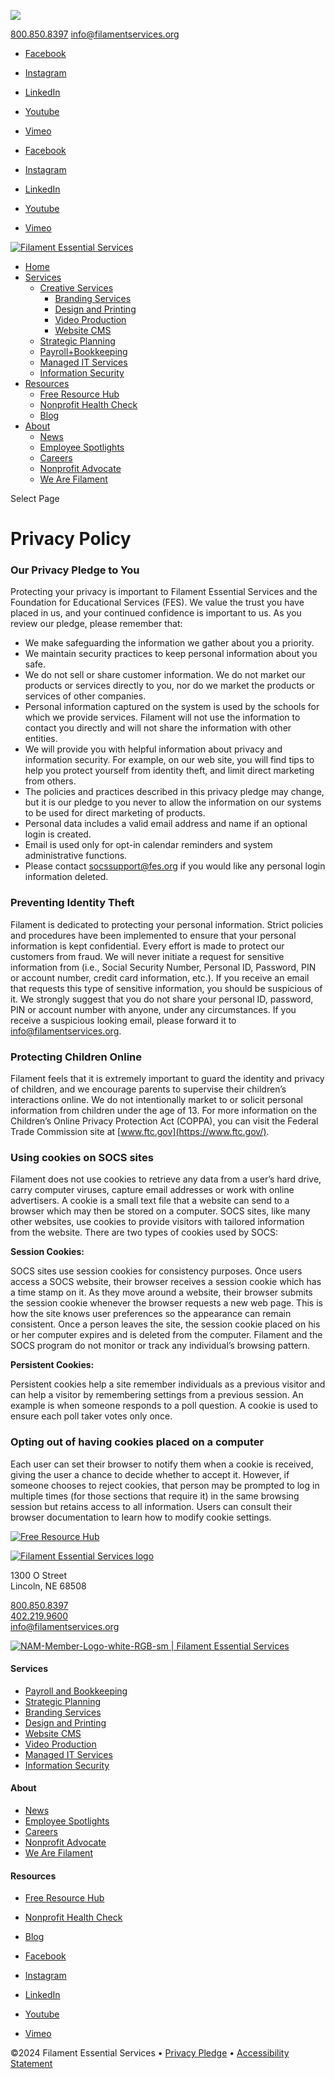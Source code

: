 ![](https://www.facebook.com/tr?id=1156699635515667&ev=PageView&noscript=1)          

[800.850.8397](tel://+18008508397) [info@filamentservices.org](mailto:info@filamentservices.org)

* [Facebook](https://www.facebook.com/filamentsvcs)
* [Instagram](https://www.instagram.com/filamentsvcs/)
* [LinkedIn](http://www.linkedin.com/company/filamentsvcs)
* [Youtube](https://www.youtube.com/channel/UCgIlR9Kn2mMxY7CZCsrqfoQ)
* [Vimeo](https://vimeo.com/filamentsvcs)

* [Facebook](https://www.facebook.com/filamentsvcs)
* [Instagram](https://www.instagram.com/filamentsvcs/)
* [LinkedIn](http://www.linkedin.com/company/filamentsvcs)
* [Youtube](https://www.youtube.com/channel/UCgIlR9Kn2mMxY7CZCsrqfoQ)
* [Vimeo](https://vimeo.com/filamentsvcs)

[![Filament Essential Services](https://www.filamentservices.org/wp-content/uploads/2020/02/Filament-horiz_3C.png)](https://www.filamentservices.org/)

* [Home](https://www.filamentservices.org/)
* [Services](#)
    * [Creative Services](#)
        * [Branding Services](https://www.filamentservices.org/branding-services/)
        * [Design and Printing](https://www.filamentservices.org/design-printing/)
        * [Video Production](https://www.filamentservices.org/lights-camera-actionable-results/)
        * [Website CMS](https://www.filamentservices.org/websites/)
    * [Strategic Planning](https://www.filamentservices.org/strategic-planning/)
    * [Payroll+Bookkeeping](https://www.filamentservices.org/payrollbookkeeping/)
    * [Managed IT Services](https://www.filamentservices.org/managed-it-services/)
    * [Information Security](https://www.filamentsecurity.org/)
* [Resources](#)
    * [Free Resource Hub](https://www.filamentservices.org/free-resource-hub/)
    * [Nonprofit Health Check](https://www.filamentservices.org/nonprofit-health-check/)
    * [Blog](https://www.filamentservices.org/blog/)
* [About](https://www.filamentservices.org/about/)
    * [News](https://www.filamentservices.org/news/)
    * [Employee Spotlights](https://www.filamentservices.org/category/spotlight/)
    * [Careers](https://www.filamentservices.org/careers/)
    * [Nonprofit Advocate](https://www.filamentservices.org/nonprofit-advocate/)
    * [We Are Filament](https://www.filamentservices.org/about/)

Select Page

Privacy Policy
==============

### Our Privacy Pledge to You

Protecting your privacy is important to Filament Essential Services and the Foundation for Educational Services (FES). We value the trust you have placed in us, and your continued confidence is important to us. As you review our pledge, please remember that:

* We make safeguarding the information we gather about you a priority.
* We maintain security practices to keep personal information about you safe.
* We do not sell or share customer information. We do not market our products or services directly to you, nor do we market the products or services of other companies.
* Personal information captured on the system is used by the schools for which we provide services. Filament will not use the information to contact you directly and will not share the information with other entities.
* We will provide you with helpful information about privacy and information security. For example, on our web site, you will find tips to help you protect yourself from identity theft, and limit direct marketing from others.
* The policies and practices described in this privacy pledge may change, but it is our pledge to you never to allow the information on our systems to be used for direct marketing of products.
* Personal data includes a valid email address and name if an optional login is created.
* Email is used only for opt-in calendar reminders and system administrative functions.
* Please contact [socssupport@fes.org](mailto:socssupport@fes.org) if you would like any personal login information deleted.

### Preventing Identity Theft

Filament is dedicated to protecting your personal information. Strict policies and procedures have been implemented to ensure that your personal information is kept confidential. Every effort is made to protect our customers from fraud. We will never initiate a request for sensitive information from (i.e., Social Security Number, Personal ID, Password, PIN or account number, credit card information, etc.). If you receive an email that requests this type of sensitive information, you should be suspicious of it. We strongly suggest that you do not share your personal ID, password, PIN or account number with anyone, under any circumstances. If you receive a suspicious looking email, please forward it to [info@filamentservices.org](mailto:info@filamentservices.org).

### Protecting Children Online

Filament feels that it is extremely important to guard the identity and privacy of children, and we encourage parents to supervise their children’s interactions online. We do not intentionally market to or solicit personal information from children under the age of 13. For more information on the Children’s Online Privacy Protection Act (COPPA), you can visit the Federal Trade Commission site at [www.ftc.gov](https://www.ftc.gov/).

### Using cookies on SOCS sites

Filament does not use cookies to retrieve any data from a user’s hard drive, carry computer viruses, capture email addresses or work with online advertisers. A cookie is a small text file that a website can send to a browser which may then be stored on a computer. SOCS sites, like many other websites, use cookies to provide visitors with tailored information from the website. There are two types of cookies used by SOCS:

**Session Cookies:**

SOCS sites use session cookies for consistency purposes. Once users access a SOCS website, their browser receives a session cookie which has a time stamp on it. As they move around a website, their browser submits the session cookie whenever the browser requests a new web page. This is how the site knows user preferences so the appearance can remain consistent. Once a person leaves the site, the session cookie placed on his or her computer expires and is deleted from the computer. Filament and the SOCS program do not monitor or track any individual’s browsing pattern.

**Persistent Cookies:**

Persistent cookies help a site remember individuals as a previous visitor and can help a visitor by remembering settings from a previous session. An example is when someone responds to a poll question. A cookie is used to ensure each poll taker votes only once.

### Opting out of having cookies placed on a computer

Each user can set their browser to notify them when a cookie is received, giving the user a chance to decide whether to accept it. However, if someone chooses to reject cookies, that person may be prompted to log in multiple times (for those sections that require it) in the same browsing session but retains access to all information. Users can consult their browser documentation to learn how to modify cookie settings.

[![Free Resource Hub](https://www.filamentservices.org/wp-content/uploads/hubSideGrfc.svg)](https://www.filamentservices.org/hub/)

[![Filament Essential Services logo](https://www.filamentservices.org/wp-content/uploads/2020/05/Filament_RevColor_CMYK-essSvcs.png)](https://www.filamentservices.org/)

1300 O Street  
Lincoln, NE 68508

[800.850.8397](tel://+18008508397)  
[402.219.9600](tel://+14022199600)  
[info@filamentservices.org](mailto:info@filamentservices.org)

[![](https://www.filamentservices.org/wp-content/uploads/NAM-Member-Logo-white-RGB-sm.png "NAM-Member-Logo-white-RGB-sm | Filament Essential Services")](https://www.nonprofitam.org/)

#### Services

* [Payroll and Bookkeeping](https://www.filamentservices.org/payrollbookkeeping/)
* [Strategic Planning](https://www.filamentservices.org/strategic-planning/)
* [Branding Services](https://www.filamentservices.org/branding-services/)
* [Design and Printing](https://www.filamentservices.org/design-printing/)
* [Website CMS](https://www.filamentservices.org/websites/)
* [Video Production](https://www.filamentservices.org/lights-camera-actionable-results/)
* [Managed IT Services](https://www.filamentservices.org/managed-it-services/)
* [Information Security](https://www.filamentsecurity.org/)

#### About

* [News](https://www.filamentservices.org/news/)
* [Employee Spotlights](https://www.filamentservices.org/category/spotlight/)
* [Careers](https://www.filamentservices.org/careers/)
* [Nonprofit Advocate](https://www.filamentservices.org/nonprofit-advocate/)
* [We Are Filament](https://www.filamentservices.org/about/)

#### Resources

* [Free Resource Hub](https://www.filamentservices.org/free-resource-hub/)
* [Nonprofit Health Check](https://www.filamentservices.org/nonprofit-health-check/)
* [Blog](https://www.filamentservices.org/blog/)

* [Facebook](https://www.facebook.com/filamentsvcs)
* [Instagram](https://www.instagram.com/filamentsvcs/)
* [LinkedIn](http://www.linkedin.com/company/filamentsvcs)
* [Youtube](https://www.youtube.com/channel/UCgIlR9Kn2mMxY7CZCsrqfoQ)
* [Vimeo](https://vimeo.com/filamentsvcs)

©2024 Filament Essential Services • [Privacy Pledge](https://www.filamentservices.org/privacypolicy/) • [Accessibility Statement](https://www.filamentservices.org/accessibilitystatement/)